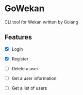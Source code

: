 # GoWekan

CLI tool for Wekan written by Golang

## Features

- [x] Login
- [x] Register
- [ ] Delete a user
- [ ] Get a user information
- [ ] Get a list of users


